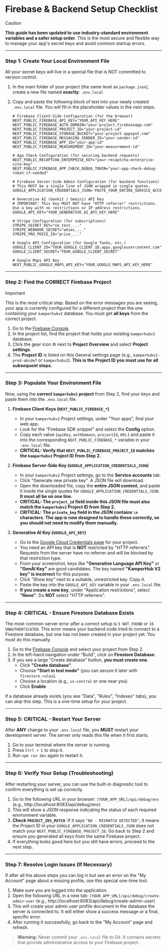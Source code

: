 
# Firebase & Backend Setup Checklist

> [!CAUTION]
> **This guide has been updated to use industry-standard environment variables and a safer setup order.** This is the most secure and flexible way to manage your app's secret keys and avoid common startup errors.

---

### Step 1: Create Your Local Environment File

All your secret keys will live in a special file that is NOT committed to version control.

1.  In the main folder of your project (the same level as `package.json`), create a new file named **exactly**:
    `.env.local`

2.  Copy and paste the following block of text into your newly created `.env.local` file. You will fill in the placeholder values in the next steps.

    ```env
    # Firebase Client-Side Configuration (for the browser)
    NEXT_PUBLIC_FIREBASE_API_KEY="YOUR_API_KEY_HERE"
    NEXT_PUBLIC_FIREBASE_AUTH_DOMAIN="your-project.firebaseapp.com"
    NEXT_PUBLIC_FIREBASE_PROJECT_ID="your-project-id"
    NEXT_PUBLIC_FIREBASE_STORAGE_BUCKET="your-project.appspot.com"
    NEXT_PUBLIC_FIREBASE_MESSAGING_SENDER_ID="your-sender-id"
    NEXT_PUBLIC_FIREBASE_APP_ID="your-app-id"
    NEXT_PUBLIC_FIREBASE_MEASUREMENT_ID="your-measurement-id"

    # App Check Configuration (for securing backend requests)
    NEXT_PUBLIC_RECAPTCHA_ENTERPRISE_KEY="your-recaptcha-enterprise-site-key"
    NEXT_PUBLIC_FIREBASE_APP_CHECK_DEBUG_TOKEN="your-app-check-debug-token-if-needed"

    # Firebase Server-Side Admin Configuration (for backend functions)
    # This MUST be a single line of JSON wrapped in single quotes.
    GOOGLE_APPLICATION_CREDENTIALS_JSON='PASTE_YOUR_ENTIRE_SERVICE_ACCOUNT_JSON_HERE'
    
    # Generative AI (Genkit / Gemini) API Key
    # IMPORTANT: This key MUST NOT have "HTTP referrer" restrictions. Use a key with no restrictions or IP address restrictions.
    GOOGLE_API_KEY="YOUR_GENERATIVE_AI_API_KEY_HERE"

    # Stripe Configuration (for subscriptions)
    STRIPE_SECRET_KEY="sk_test_..."
    STRIPE_WEBHOOK_SECRET="whsec_..."
    STRIPE_PRO_PRICE_ID="price_..."
    
    # Google API Configuration (for Google Tasks, etc.)
    GOOGLE_CLIENT_ID="YOUR_GOOGLE_CLIENT_ID.apps.googleusercontent.com"
    GOOGLE_CLIENT_SECRET="YOUR_GOOGLE_CLIENT_SECRET"

    # Google Maps API Key
    NEXT_PUBLIC_GOOGLE_MAPS_API_KEY="YOUR_GOOGLE_MAPS_API_KEY_HERE"
    ```

---

### Step 2: Find the CORRECT Firebase Project

> [!IMPORTANT]
> This is the most critical step. Based on the error messages you are seeing, your app is currently configured for a different project than the one containing your `kamperhubv2` database. You must get **all keys** from the correct project.

1.  Go to the [Firebase Console](https://console.firebase.google.com/).
2.  In the project list, find the project that holds your existing `kamperhubv2` database.
3.  Click the gear icon ⚙️ next to **Project Overview** and select **Project settings**.
4.  The **Project ID** is listed on this General settings page (e.g., `kamperhubv2-prod-abcdef` or `kamperhubv2`). **This is the Project ID you must use for all subsequent steps.**

---

### Step 3: Populate Your Environment File

Now, using the **correct `kamperhubv2` project** from Step 2, find your keys and paste them into the `.env.local` file.

1.  **Firebase Client Keys (`NEXT_PUBLIC_FIREBASE_*`)**
    *   In your `kamperhubv2` Project settings, under "Your apps", find your web app.
    *   Look for the "Firebase SDK snippet" and select the **Config** option.
    *   Copy each value (`apiKey`, `authDomain`, `projectId`, etc.) and paste it into the corresponding `NEXT_PUBLIC_FIREBASE_*` variable in your `.env.local` file.
    *   **CRITICAL: Verify that `NEXT_PUBLIC_FIREBASE_PROJECT_ID` matches the `kamperhubv2` Project ID from Step 2.**

2.  **Firebase Server-Side Key (`GOOGLE_APPLICATION_CREDENTIALS_JSON`)**
    *   In your `kamperhubv2` Project settings, go to the **Service accounts** tab.
    *   Click "Generate new private key". A JSON file will download.
    *   Open the downloaded file, copy the **entire JSON content**, and paste it inside the single quotes for `GOOGLE_APPLICATION_CREDENTIALS_JSON`. **It must all be on one line.**
    *   **CRITICAL: The `project_id` field inside this JSON file must also match the `kamperhubv2` Project ID from Step 2.**
    *   **CRITICAL: The `private_key` field in the JSON contains `\n` characters. The app is now designed to handle these correctly, so you should not need to modify them manually.**

3.  **Generative AI Key (`GOOGLE_API_KEY`)**
    *   Go to the [Google Cloud Credentials page](https://console.cloud.google.com/apis/credentials) for your project.
    *   You need an API key that is **NOT** restricted by "HTTP referrers". Requests from the server have no referrer and will be blocked by that restriction type.
    *   From your screenshot, keys like **"Generative Language API Key"** or **"GenAI Key"** are good candidates. The key named **"KamperHub V2 key" is incorrect** for this purpose.
    *   Click "Show key" next to a suitable, unrestricted key. Copy it.
    *   Paste the key into the `GOOGLE_API_KEY` variable in your `.env.local` file.
    *   **If you create a new key**, under "Application restrictions", select **"None"**. Do **NOT** select "HTTP referrers".

---

### Step 4: CRITICAL - Ensure Firestore Database Exists

The most common server error after a correct setup is `5 NOT_FOUND` or `16 UNAUTHENTICATED`. This error means your backend code tried to connect to a Firestore database, but one has not been created in your project yet. You must do this manually.

1.  Go to the [Firebase Console](https://console.firebase.google.com/) and select your project from Step 2.
2.  In the left-hand navigation under "Build", click on **Firestore Database**.
3.  If you see a large "Create database" button, **you must create one**.
    *   Click **"Create database"**.
    *   Choose **"Start in test mode"** (you can secure it later with `firestore.rules`).
    *   Choose a location (e.g., `us-central` or one near you).
    *   Click **Enable**.

If a database already exists (you see "Data", "Rules", "Indexes" tabs), you can skip this step. This is a one-time setup for your project.

---

### Step 5: CRITICAL - Restart Your Server

After **ANY** change to your `.env.local` file, you **MUST** restart your development server. The server only reads this file when it first starts.

1.  Go to your terminal where the server is running.
2.  Press `Ctrl + C` to stop it.
3.  Run `npm run dev` again to restart it.

---

### Step 6: Verify Your Setup (Troubleshooting)

After restarting your server, you can use the built-in diagnostic tool to confirm everything is set up correctly.

1.  Go to the following URL in your browser:
    `[YOUR_APP_URL]/api/debug/env` (e.g., http://localhost:8083/api/debug/env)
2.  This will show a JSON response indicating the status of each required environment variable.
3.  **Check `PROJECT_IDS_MATCH`**. If it says `"NO - MISMATCH DETECTED"`, it means the Project ID in your `GOOGLE_APPLICATION_CREDENTIALS_JSON` does not match your `NEXT_PUBLIC_FIREBASE_PROJECT_ID`. Go back to Step 2 and ensure you generated all keys from the same Firebase project.
4.  If everything looks good here but you still have errors, proceed to the next step.

---

### Step 7: Resolve Login Issues (If Necessary)

If after all the above steps you can log in but see an error on the "My Account" page about a missing profile, use this special one-time tool.

1.  Make sure you are logged into the application.
2.  Open the following URL in a new tab:
    `[YOUR_APP_URL]/api/debug/create-admin-user` (e.g., http://localhost:8083/api/debug/create-admin-user)
3.  This will create your admin user profile document in the database the server is connected to. It will either show a success message or a final, specific error.
4.  After running it successfully, go back to the "My Account" page and refresh.

> **Warning:** Never commit your `.env.local` file to Git. It contains secrets that provide administrative access to your Firebase project.

